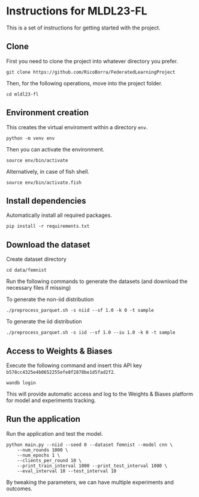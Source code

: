 # Instructions for MLDL23-FL

This is a set of instructions for getting started with the project.

## Clone

First you need to clone the project into whatever directory you prefer.

```console
git clone https://github.com/RicoBorra/FederatedLearningProject
```

Then, for the following operations, move into the project folder.

```console
cd mldl23-fl
```

## Environment creation

This creates the virtual enviroment within a directory `env`.

```console
python -m venv env
```

Then you can activate the environment.

```console
source env/bin/activate
```

Alternatively, in case of fish shell.

```console
source env/bin/activate.fish
```

## Install dependencies

Automatically install all required packages.

```console
pip install -r requirements.txt
```

## Download the dataset

Create dataset directory

```console
cd data/femnist
```

Run the following commands to generate the datasets (and download the necessary files if missing)

To generate the non-iid distribution
```console
./preprocess_parquet.sh -s niid --sf 1.0 -k 0 -t sample
```

To generate the iid distribution
```console
./preprocess_parquet.sh -s iid --sf 1.0 --iu 1.0 -k 0 -t sample
```


## Access to Weights & Biases

Execute the following command and insert this API key `b578cc4325e4b0652255efe8f2878be1d5fad2f2`.

```console
wandb login
```

This will provide automatic access and log to the Weights & Biases platform for model and experiments tracking.

## Run the application

Run the application and test the model.

```console
python main.py --niid --seed 0 --dataset femnist --model cnn \
    --num_rounds 1000 \
    --num_epochs 1 \
    --clients_per_round 10 \
    --print_train_interval 1000 --print_test_interval 1000 \
    --eval_interval 10 --test_interval 10
```

By tweaking the parameters, we can have multiple experiments and outcomes.
